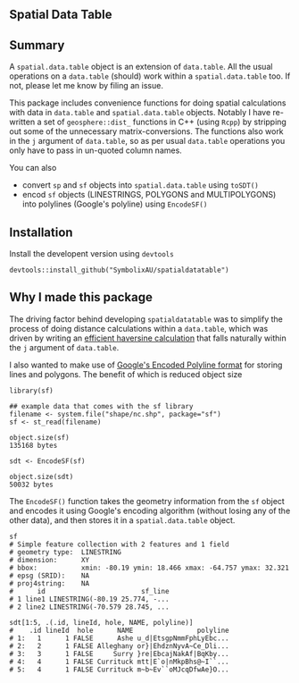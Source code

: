 
## Spatial Data Table

## Summary

A `spatial.data.table` object is an extension of `data.table`. All the usual operations on a `data.table` (should) work within a `spatial.data.table` too. If not, please let me know by filing an issue.

This package includes convenience functions for doing spatial calculations with data in `data.table` and `spatial.data.table` objects. Notably I have re-written a set of `geosphere::dist_` functions in C++ (using `Rcpp`) by stripping out some of the unnecessary matrix-conversions. The functions also work in the `j` argument of `data.table`, so as per usual `data.table` operations you only have to pass in un-quoted column names.

You can also 

- convert `sp` and `sf` objects into `spatial.data.table` using `toSDT()`
- encod `sf` objects (LINESTRINGS, POLYGONS and MULTIPOLYGONS) into polylines (Google's polyline) using `EncodeSF()`


## Installation

Install the developent version using `devtools`

```
devtools::install_github("SymbolixAU/spatialdatatable")
```

## Why I made this package

The driving factor behind developing `spatialdatatable` was to simplify the process of doing distance calculations within a `data.table`, which was driven by writing an [efficient haversine calculation](https://www.symbolix.com.au/blog-main/j26ynx6awfl32brcaxdjxnwalwmmbc) that falls naturally within the `j` argument of `data.table`.

I also wanted to make use of [Google's Encoded Polyline format](https://developers.google.com/maps/documentation/utilities/polylinealgorithm) for storing lines and polygons. The benefit of which is reduced object size

```
library(sf)

## example data that comes with the sf library
filename <- system.file("shape/nc.shp", package="sf")
sf <- st_read(filename)

object.size(sf)
135168 bytes

sdt <- EncodeSF(sf)

object.size(sdt)
50032 bytes

```

The `EncodeSF()` function takes the geometry information from the `sf` object and encodes it using Google's encoding algorithm (without losing any of the other data), and then stores it in a `spatial.data.table` object. 

```
sf
# Simple feature collection with 2 features and 1 field
# geometry type:  LINESTRING
# dimension:      XY
# bbox:           xmin: -80.19 ymin: 18.466 xmax: -64.757 ymax: 32.321
# epsg (SRID):    NA
# proj4string:    NA
#      id                        sf_line
# 1 line1 LINESTRING(-80.19 25.774, -...
# 2 line2 LINESTRING(-70.579 28.745, ...

sdt[1:5, .(.id, lineId, hole, NAME, polyline)]
#    .id lineId  hole      NAME                polyline
# 1:   1      1 FALSE      Ashe u_d|EtsgpNmmFphLyEbc...
# 2:   2      1 FALSE Alleghany or}|EhdznNyvA~Ce_Dli...
# 3:   3      1 FALSE     Surry }re|EbcajNakAf|BqKby...
# 4:   4      1 FALSE Currituck mtt|E`o|nMkpBhs@~I``...
# 5:   4      1 FALSE Currituck m~b~Ev``oMJcqDfwAe}O...
```







